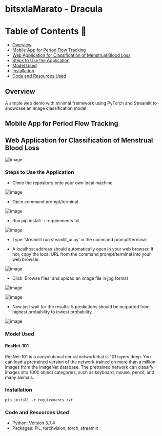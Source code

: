 # bitsxlaMarato - Dracula

Table of Contents :bookmark_tabs:
=================
- [Overview](#overview)
- [Mobile App for Period Flow Tracking]()
- [Web Application for Classification of Menstrual Blood Loss]()
- [Steps to Use the Application](#steps-to-Use-the-application)
- [Model Used](#model-used)
- [Installation](#installation)
- [Code and Resources Used](#code-and-resources-used)


## Overview
A simple web demo with minimal framework using PyTorch and Streamlit to showcase an image classification model

## Mobile App for Period Flow Tracking

## Web Application for Classification of Menstrual Blood Loss 
![image](https://user-images.githubusercontent.com/45563371/102043522-97f85d00-3e0f-11eb-924e-e98b46fa074a.png)

### Steps to Use the Application
- Clone the repository onto your own local machine

![image](https://user-images.githubusercontent.com/45563371/102073488-58953500-3e3e-11eb-9581-e16823f808fd.png)

- Open command prompt/terminal

![image](https://user-images.githubusercontent.com/45563371/102073585-7b274e00-3e3e-11eb-8656-a67df96b995a.png)

- Run pip install -r requirements.txt

![image](https://user-images.githubusercontent.com/45563371/102073729-af9b0a00-3e3e-11eb-95f4-d02d01b6fa76.png)

- Type ‘streamlit run steamlit_ui.py’ in the command prompt/terminal

- A localhost address should automatically open in your web browser. If not, copy the local URL from the command prompt/terminal into your web browser.

![image](https://user-images.githubusercontent.com/45563371/102073842-dbb68b00-3e3e-11eb-8e7e-0f67e0021b38.png)

- Click 'Browse files' and upload an image file in jpg format

![image](https://user-images.githubusercontent.com/45563371/102073949-056fb200-3e3f-11eb-9017-27bf13d3e88d.png)

![image](https://user-images.githubusercontent.com/45563371/102074070-289a6180-3e3f-11eb-8876-75ea60068ff2.png)

- Now just wait for the results. 5 predictions should be outputted from highest probability to lowest probability.

![image](https://user-images.githubusercontent.com/45563371/102074131-44056c80-3e3f-11eb-8d7d-093e6a5eed1d.png)

### Model Used
#### ResNet-101
ResNet-101 is a convolutional neural network that is 101 layers deep. You can load a pretrained version of the network trained on more than a million images from the ImageNet database. The pretrained network can classify images into 1000 object categories, such as keyboard, mouse, pencil, and many animals.

### Installation
```
pip install -r requirements.txt
```

### Code and Resources Used
- Python: Version 3.7.4
- Packages: PIL, torchvision, torch, streamlit


